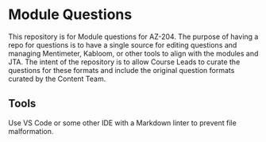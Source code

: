# Module Questions

This repository is for Module questions for AZ-204. The purpose of having a repo for questions is to have a single
source for editing questions and managing Mentimeter, Kabloom, or other tools to align with the modules and JTA.
The intent of the repository is to allow Course Leads to curate the questions for these formats and include the original question
formats curated by the Content Team.

## Tools

Use VS Code or some other IDE with a Markdown linter to prevent file malformation.


